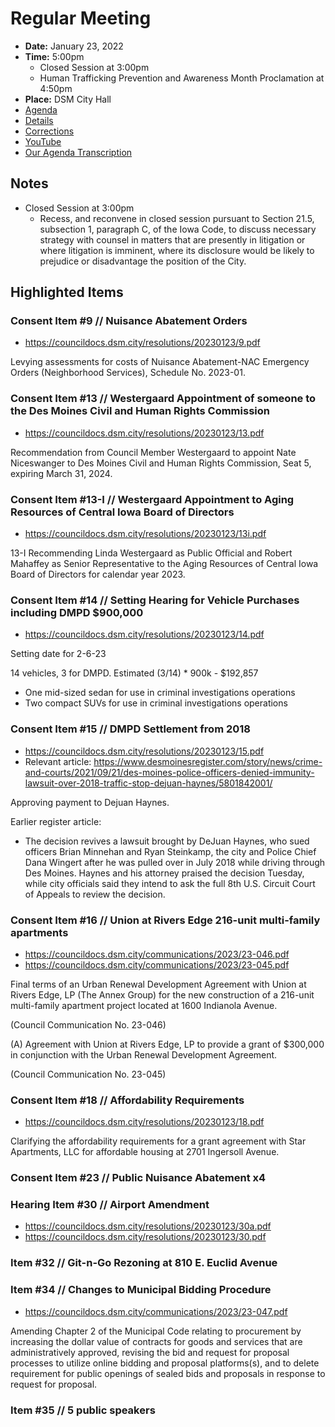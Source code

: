 # Regular Meeting

- **Date:** January 23, 2022
- **Time:** 5:00pm
    - Closed Session at 3:00pm
    - Human Trafficking Prevention and Awareness Month Proclamation at 4:50pm
- **Place:** DSM City Hall
- [Agenda](https://councildocs.dsm.city/agendas/ag20230123.pdf)
- [Details](https://www.dsm.city/citycouncil_detail_T60_R2355.php)
- [Corrections](https://councildocs.dsm.city/corrections/20230123%20CAP.pdf)
- [YouTube](https://youtu.be/ArxvQiwvGZw)
- [Our Agenda Transcription](#/view/agenda~2023~transcription~01-23_RM)

## Notes

- Closed Session at 3:00pm
    - Recess, and reconvene in closed session pursuant to Section 21.5, subsection 1, paragraph C, of the Iowa Code, to discuss necessary strategy with counsel in matters that are presently in litigation or where litigation is imminent, where its disclosure would be likely to prejudice or disadvantage the position of the City. 

## Highlighted Items

### Consent Item #9 // Nuisance Abatement Orders

- https://councildocs.dsm.city/resolutions/20230123/9.pdf

Levying assessments for costs of Nuisance Abatement-NAC Emergency Orders (Neighborhood Services), Schedule No. 2023-01. 

### Consent Item #13 // Westergaard Appointment of someone to the Des Moines Civil and Human Rights Commission

- https://councildocs.dsm.city/resolutions/20230123/13.pdf

Recommendation from Council Member Westergaard to appoint Nate Niceswanger to Des Moines Civil and Human Rights Commission, Seat 5, expiring March 31, 2024. 

### Consent Item #13-I // Westergaard Appointment to Aging Resources of Central Iowa Board of Directors

- https://councildocs.dsm.city/resolutions/20230123/13i.pdf

13-I Recommending Linda Westergaard as Public Official and Robert Mahaffey as Senior Representative to the Aging Resources of Central Iowa Board of Directors for calendar year 2023. 

### Consent Item #14 // Setting Hearing for Vehicle Purchases including DMPD $900,000

- https://councildocs.dsm.city/resolutions/20230123/14.pdf

Setting date for 2-6-23

14 vehicles, 3 for DMPD. Estimated (3/14) * 900k - $192,857

- One mid-sized sedan for use in criminal investigations operations
- Two compact SUVs for use in criminal investigations operations

### Consent Item #15 // DMPD Settlement from 2018

- https://councildocs.dsm.city/resolutions/20230123/15.pdf
- Relevant article: https://www.desmoinesregister.com/story/news/crime-and-courts/2021/09/21/des-moines-police-officers-denied-immunity-lawsuit-over-2018-traffic-stop-dejuan-haynes/5801842001/

Approving payment to Dejuan Haynes.

Earlier register article: 
 - The decision revives a lawsuit brought by DeJuan Haynes, who sued officers Brian Minnehan and Ryan Steinkamp, the city and Police Chief Dana Wingert after he was pulled over in July 2018 while driving through Des Moines. Haynes and his attorney praised the decision Tuesday, while city officials said they intend to ask the full 8th U.S. Circuit Court of Appeals to review the decision.

### Consent Item #16 // Union at Rivers Edge 216-unit multi-family apartments

- https://councildocs.dsm.city/communications/2023/23-046.pdf
- https://councildocs.dsm.city/communications/2023/23-045.pdf

Final terms of an Urban Renewal Development Agreement with Union at Rivers Edge, LP (The Annex Group) for the new construction of a 216-unit multi-family apartment project located at 1600 Indianola Avenue.

(Council Communication No. 23-046)

(A) Agreement with Union at Rivers Edge, LP to provide a grant of $300,000 in conjunction with the Urban Renewal Development Agreement.

(Council Communication No. 23-045) 

### Consent Item #18 // Affordability Requirements

- https://councildocs.dsm.city/resolutions/20230123/18.pdf

Clarifying the affordability requirements for a grant agreement with Star Apartments, LLC for affordable housing at 2701 Ingersoll Avenue. 

### Consent Item #23 // Public Nuisance Abatement x4

### Hearing Item #30 // Airport Amendment

- https://councildocs.dsm.city/resolutions/20230123/30a.pdf
- https://councildocs.dsm.city/resolutions/20230123/30.pdf

### Item #32 // Git-n-Go Rezoning at 810 E. Euclid Avenue

### Item #34 // Changes to Municipal Bidding Procedure

- https://councildocs.dsm.city/communications/2023/23-047.pdf

Amending Chapter 2 of the Municipal Code relating to procurement by increasing the dollar value of contracts for goods and services that are administratively approved, revising the bid and request for proposal processes to utilize online bidding and proposal platforms(s), and to delete requirement for public openings of sealed bids and proposals in response to request for proposal. 

### Item #35 // 5 public speakers
